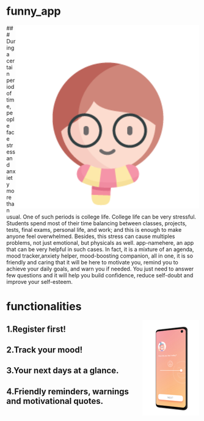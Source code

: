 # funny_app

<img align="right" src="https://github.com/looklok/HackIn/blob/master/imaages/unimate.png" height="480">
### During a certain period of time, people face stress and anxiety more than usual. One of such periods is college life. 
College life can be very stressful. Students spend most of their time balancing between classes, projects, tests, final exams, personal life, and work; and this is enough to make anyone feel overwhelmed. Besides, this stress can cause multiples problems, not just emotional, but physicals as well.
app-namehere, an app that can be very helpful in such cases. In fact, it is a mixture of an agenda, mood tracker,anxiety helper, mood-boosting companion, all in one, it is so friendly and caring that it will be here to motivate you, remind you to achieve your daily goals, and warn you if needed. You just need to answer few questions and it will help you build confidence, reduce self-doubt and improve your self-esteem.

# functionalities


<img align="right" src="https://github.com/looklok/HackIn/blob/master/imaages/Samsung%20Galaxy%20S10%20HackIN.png" height="250">


## 1.Register first!


## 2.Track your mood!


## 3.Your next days at a glance.


## 4.Friendly reminders, warnings and motivational quotes.
